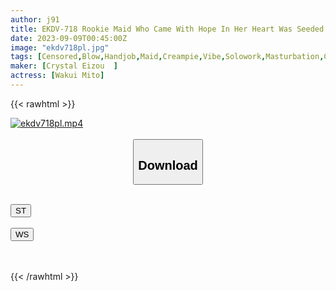 ```yaml
---
author: j91
title: EKDV-718 Rookie Maid Who Came With Hope In Her Heart Was Seeded From Morning Till Night And Convulsive Processing Training She Was Fucked So Much That She Wanted To Cry By A Man Who Only Felt Disgust... Mito Wakui
date: 2023-09-09T00:45:00Z
image: "ekdv718pl.jpg"
tags: [Censored,Blow,Handjob,Maid,Creampie,Vibe,Solowork,Masturbation,Cunnilingus,Gal,Titty Fuck,Cowgirl,Facials,Electric Massager,Deep Throating,Spanking,Back	]
maker: [Crystal Eizou  ]
actress: [Wakui Mito]
---
```



{{< rawhtml >}}

<div class="video" data-videoid="vwyjzWR8KoHPxD">
    <a href="javascript:;">
        <img src="https://my.j91.asia/posts/ekdv718pl/ekdv718pl.jpg" width="WIDTH" height="HEIGHT" alt="ekdv718pl.mp4" loading="lazy">
    </a>
</div>

<script type="text/javascript" src="https://j91.asia/asset/on-demand-st.js"></script>

<br>
  <link rel="stylesheet" href="https://j91.asia/asset/bs5.css">
  
  <center>
  <button class="btn btn-primary" type="button" data-bs-toggle="collapse" data-bs-target=".multi-collapse" aria-expanded="false" aria-controls="multiCollapseExample1 multiCollapseExample2"><h2>Download</h2></button></center>
</p>
<div class="row">
  <div class="col">
    <div class="collapse multi-collapse" id="multiCollapseExample1">
      <div class="card card-body">
	      	      <br>
<div class="buttons">  
<a href="https://streamtape.to/v/vwyjzWR8KoHPxD"><button class="btn-hover color-3"><i class="fa fa-download"></i> ST</button></a></div>
    </div>
  </div>
</div>
  <div class="col">
    <div class="collapse multi-collapse" id="multiCollapseExample2">
      <div class="card card-body">
	      <br>
<div class="buttons">
    <a href="https://wolfstream.tv/r99zjb77z3bb"><button class="btn-hover color-9"><i class="fa fa-download"></i> WS</button></a></div>
<br><br>
      </div>
    </div>
  </div>
</div>

{{< /rawhtml >}}